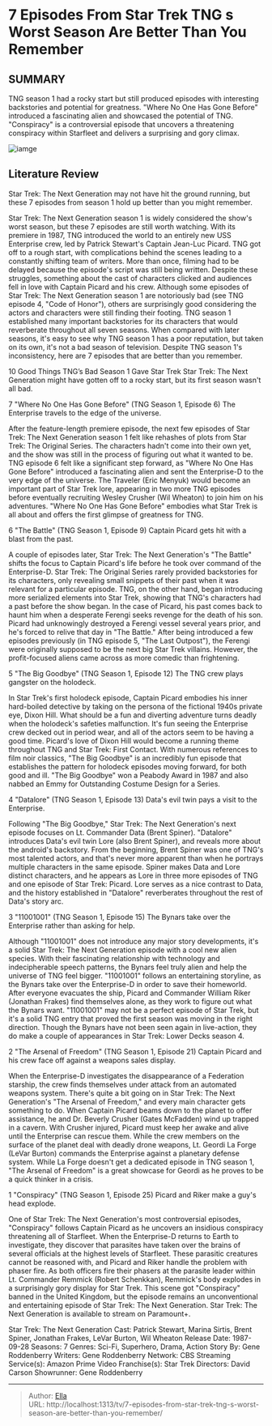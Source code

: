 # 7 Episodes From Star Trek TNG s Worst Season Are Better Than You Remember


## SUMMARY 


 TNG season 1 had a rocky start but still produced episodes with interesting backstories and potential for greatness. 
 &#34;Where No One Has Gone Before&#34; introduced a fascinating alien and showcased the potential of TNG. 
 &#34;Conspiracy&#34; is a controversial episode that uncovers a threatening conspiracy within Starfleet and delivers a surprising and gory climax. 

![iamge](https://static1.srcdn.com/wordpress/wp-content/uploads/2024/01/tngepisodes_thatarebetter_orworse_thanyouremember.jpg)

## Literature Review
Star Trek: The Next Generation may not have hit the ground running, but these 7 episodes from season 1 hold up better than you might remember.



Star Trek: The Next Generation season 1 is widely considered the show&#39;s worst season, but these 7 episodes are still worth watching. With its premiere in 1987, TNG introduced the world to an entirely new USS Enterprise crew, led by Patrick Stewart&#39;s Captain Jean-Luc Picard. TNG got off to a rough start, with complications behind the scenes leading to a constantly shifting team of writers. More than once, filming had to be delayed because the episode&#39;s script was still being written. Despite these struggles, something about the cast of characters clicked and audiences fell in love with Captain Picard and his crew.
Although some episodes of Star Trek: The Next Generation season 1 are notoriously bad (see TNG episode 4, &#34;Code of Honor&#34;), others are surprisingly good considering the actors and characters were still finding their footing. TNG season 1 established many important backstories for its characters that would reverberate throughout all seven seasons. When compared with later seasons, it&#39;s easy to see why TNG season 1 has a poor reputation, but taken on its own, it&#39;s not a bad season of television. Despite TNG season 1&#39;s inconsistency, here are 7 episodes that are better than you remember.
            

 10 Good Things TNG’s Bad Season 1 Gave Star Trek 
Star Trek: The Next Generation might have gotten off to a rocky start, but its first season wasn&#39;t all bad.



 7  &#34;Where No One Has Gone Before&#34; (TNG Season 1, Episode 6) 
The Enterprise travels to the edge of the universe.
        

After the feature-length premiere episode, the next few episodes of Star Trek: The Next Generation season 1 felt like rehashes of plots from Star Trek: The Original Series. The characters hadn&#39;t come into their own yet, and the show was still in the process of figuring out what it wanted to be. TNG episode 6 felt like a significant step forward, as &#34;Where No One Has Gone Before&#34; introduced a fascinating alien and sent the Enterprise-D to the very edge of the universe. The Traveler (Eric Menyuk) would become an important part of Star Trek lore, appearing in two more TNG episodes before eventually recruiting Wesley Crusher (Wil Wheaton) to join him on his adventures. &#34;Where No One Has Gone Before&#34; embodies what Star Trek is all about and offers the first glimpse of greatness for TNG.




 6  &#34;The Battle&#34; (TNG Season 1, Episode 9) 
Captain Picard gets hit with a blast from the past.
        

A couple of episodes later, Star Trek: The Next Generation&#39;s &#34;The Battle&#34; shifts the focus to Captain Picard&#39;s life before he took over command of the Enterprise-D. Star Trek: The Original Series rarely provided backstories for its characters, only revealing small snippets of their past when it was relevant for a particular episode. TNG, on the other hand, began introducing more serialized elements into Star Trek, showing that TNG&#39;s characters had a past before the show began. In the case of Picard, his past comes back to haunt him when a desperate Ferengi seeks revenge for the death of his son. Picard had unknowingly destroyed a Ferengi vessel several years prior, and he&#39;s forced to relive that day in &#34;The Battle.&#34;
After being introduced a few episodes previously (in TNG episode 5, &#34;The Last Outpost&#34;), the Ferengi were originally supposed to be the next big Star Trek villains. However, the profit-focused aliens came across as more comedic than frightening. 





 5  &#34;The Big Goodbye&#34; (TNG Season 1, Episode 12) 
The TNG crew plays gangster on the holodeck.




In Star Trek&#39;s first holodeck episode, Captain Picard embodies his inner hard-boiled detective by taking on the persona of the fictional 1940s private eye, Dixon Hill. What should be a fun and diverting adventure turns deadly when the holodeck&#39;s safeties malfunction. It&#39;s fun seeing the Enterprise crew decked out in period wear, and all of the actors seem to be having a good time. Picard&#39;s love of Dixon Hill would become a running theme throughout TNG and Star Trek: First Contact. With numerous references to film noir classics, &#34;The Big Goodbye&#34; is an incredibly fun episode that establishes the pattern for holodeck episodes moving forward, for both good and ill.
&#34;The Big Goodbye&#34; won a Peabody Award in 1987 and also nabbed an Emmy for Outstanding Costume Design for a Series. 




 4  &#34;Datalore&#34; (TNG Season 1, Episode 13) 
Data&#39;s evil twin pays a visit to the Enterprise.
        

Following &#34;The Big Goodbye,&#34; Star Trek: The Next Generation&#39;s next episode focuses on Lt. Commander Data (Brent Spiner). &#34;Datalore&#34; introduces Data&#39;s evil twin Lore (also Brent Spiner), and reveals more about the android&#39;s backstory. From the beginning, Brent Spiner was one of TNG&#39;s most talented actors, and that&#39;s never more apparent than when he portrays multiple characters in the same episode. Spiner makes Data and Lore distinct characters, and he appears as Lore in three more episodes of TNG and one episode of Star Trek: Picard. Lore serves as a nice contrast to Data, and the history established in &#34;Datalore&#34; reverberates throughout the rest of Data&#39;s story arc.



 3  &#34;11001001&#34; (TNG Season 1, Episode 15) 
The Bynars take over the Enterprise rather than asking for help.
        

Although &#34;11001001&#34; does not introduce any major story developments, it&#39;s a solid Star Trek: The Next Generation episode with a cool new alien species. With their fascinating relationship with technology and indecipherable speech patterns, the Bynars feel truly alien and help the universe of TNG feel bigger. &#34;11001001&#34; follows an entertaining storyline, as the Bynars take over the Enterprise-D in order to save their homeworld. After everyone evacuates the ship, Picard and Commander William Riker (Jonathan Frakes) find themselves alone, as they work to figure out what the Bynars want. &#34;11001001&#34; may not be a perfect episode of Star Trek, but it&#39;s a solid TNG entry that proved the first season was moving in the right direction.
Though the Bynars have not been seen again in live-action, they do make a couple of appearances in Star Trek: Lower Decks season 4. 




 2  &#34;The Arsenal of Freedom&#34; (TNG Season 1, Episode 21) 
Captain Picard and his crew face off against a weapons sales display.




When the Enterprise-D investigates the disappearance of a Federation starship, the crew finds themselves under attack from an automated weapons system. There&#39;s quite a bit going on in Star Trek: The Next Generation&#39;s &#34;The Arsenal of Freedom,&#34; and every main character gets something to do. When Captain Picard beams down to the planet to offer assistance, he and Dr. Beverly Crusher (Gates McFadden) wind up trapped in a cavern. With Crusher injured, Picard must keep her awake and alive until the Enterprise can rescue them. While the crew members on the surface of the planet deal with deadly drone weapons, Lt. Geordi La Forge (LeVar Burton) commands the Enterprise against a planetary defense system. While La Forge doesn&#39;t get a dedicated episode in TNG season 1, &#34;The Arsenal of Freedom&#34; is a great showcase for Geordi as he proves to be a quick thinker in a crisis.




 1  &#34;Conspiracy&#34; (TNG Season 1, Episode 25) 
Picard and Riker make a guy&#39;s head explode.




One of Star Trek: The Next Generation&#39;s most controversial episodes, &#34;Conspiracy&#34; follows Captain Picard as he uncovers an insidious conspiracy threatening all of Starfleet. When the Enterprise-D returns to Earth to investigate, they discover that parasites have taken over the brains of several officials at the highest levels of Starfleet. These parasitic creatures cannot be reasoned with, and Picard and Riker handle the problem with phaser fire. As both officers fire their phasers at the parasite leader within Lt. Commander Remmick (Robert Schenkkan), Remmick&#39;s body explodes in a surprisingly gory display for Star Trek. This scene got &#34;Conspiracy&#34; banned in the United Kingdom, but the episode remains an unconventional and entertaining episode of Star Trek: The Next Generation.
Star Trek: The Next Generation is available to stream on Paramount&#43;. 

Star Trek: The Next Generation   Cast:   Patrick Stewart, Marina Sirtis, Brent Spiner, Jonathan Frakes, LeVar Burton, Wil Wheaton    Release Date:   1987-09-28    Seasons:   7    Genres:    Sci-Fi, Superhero, Drama, Action    Story By:   Gene Roddenberry    Writers:   Gene Roddenberry    Network:   CBS    Streaming Service(s):   Amazon Prime Video    Franchise(s):   Star Trek    Directors:   David Carson    Showrunner:   Gene Roddenberry      

---

> Author: [Ella](https://instagram.hk.cn/)  
> URL: http://localhost:1313/tv/7-episodes-from-star-trek-tng-s-worst-season-are-better-than-you-remember/  


